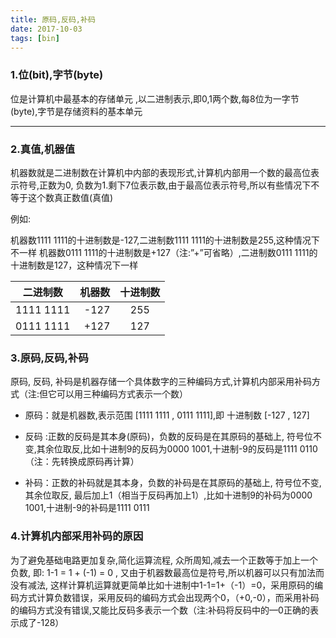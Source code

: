 ```yaml
---
title: 原码,反码,补码
date: 2017-10-03 
tags: [bin] 
---
```


### 1.位(bit),字节(byte)

位是计算机中最基本的存储单元 ,以二进制表示,即0,1两个数,每8位为一字节(byte),字节是存储资料的基本单元
<!--more-->
---
### 2.真值,机器值

机器数就是二进制数在计算机中内部的表现形式,计算机内部用一个数的最高位表示符号,正数为0, 负数为1.剩下7位表示数,由于最高位表示符号,所以有些情况下不等于这个数真正数值(真值)

例如:

机器数1111 1111的十进制数是-127,二进制数1111 1111的十进制数是255,这种情况下不一样 机器数0111 1111的十进制数是+127（注:”+”可省略）,二进制数0111 1111的十进制数是127，这种情况下一样



| 二进制数      | 机器数     |  十进制数    |
| --------   | -----:  | :----: |
|  1111 1111 |   -127  | 255    |
|  0111 1111 |   +127  | 127    |
### 3.原码,反码,补码

原码, 反码, 补码是机器存储一个具体数字的三种编码方式,计算机内部采用补码方式（注:但它可以用三种编码方式表示一个数）

* 原码：就是机器数,表示范围 [1111 1111 , 0111 1111],即 十进制数 [-127 , 127]

* 反码 :正数的反码是其本身(原码)，负数的反码是在其原码的基础上, 符号位不变,其余位取反,比如十进制9的反码为0000 1001,十进制-9的反码是1111 0110（注：先转换成原码再计算）

* 补码：正数的补码就是其本身，负数的补码是在其原码的基础上, 符号位不变, 其余位取反, 最后加上1（相当于反码再加上1）,比如十进制9的补码为0000 1001,十进制-9的补码是1111 0111

### 4.计算机内部采用补码的原因
为了避免基础电路更加复杂,简化运算流程, 众所周知,减去一个正数等于加上一个负数, 即: 1-1 = 1 + (-1) = 0 , 又由于机器数最高位是符号,所以机器可以只有加法而没有减法, 这样计算机运算就更简单比如十进制中1-1=1+（-1）=0，采用原码的编码方式计算负数错误，采用反码的编码方式会出现两个0，（+0,-0），而采用补码的编码方式没有错误,又能比反码多表示一个数（注:补码将反码中的—0正确的表示成了-128）

